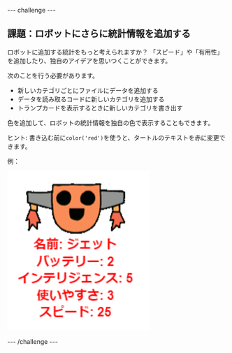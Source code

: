 --- challenge ---

## 課題：ロボットにさらに統計情報を追加する

ロボットに追加する統計をもっと考えられますか？ 「スピード」や「有用性」を追加したり、独自のアイデアを思いつくことができます。

次のことを行う必要があります。

+ 新しいカテゴリごとにファイルにデータを追加する 
+ データを読み取るコードに新しいカテゴリを追加する
+ トランプカードを表示するときに新しいカテゴリを書き出す

色を追加して、ロボットの統計情報を独自の色で表示することもできます。

ヒント: 書き込む前に`color('red')`を使うと、タートルのテキストを赤に変更できます。

例：

![スクリーンショット](images/robotrumps-jet.png)

--- /challenge ---